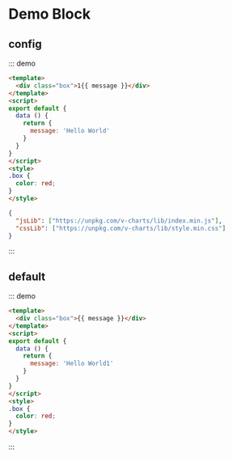 # Demo Block

## config

::: demo
```html
<template>
  <div class="box">1{{ message }}</div>
</template>
<script>
export default {
  data () {
    return {
      message: 'Hello World'
    }
  }
}
</script>
<style>
.box {
  color: red;
}
</style>
```
```json
{
  "jsLib": ["https://unpkg.com/v-charts/lib/index.min.js"],
  "cssLib": ["https://unpkg.com/v-charts/lib/style.min.css"]
}
```
:::

## default

::: demo
```html
<template>
  <div class="box">{{ message }}</div>
</template>
<script>
export default {
  data () {
    return {
      message: 'Hello World1'
    }
  }
}
</script>
<style>
.box {
  color: red;
}
</style>
```
:::
